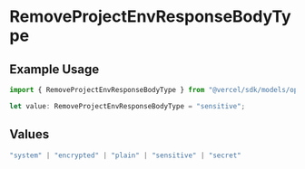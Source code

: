 # RemoveProjectEnvResponseBodyType

## Example Usage

```typescript
import { RemoveProjectEnvResponseBodyType } from "@vercel/sdk/models/operations/removeprojectenv.js";

let value: RemoveProjectEnvResponseBodyType = "sensitive";
```

## Values

```typescript
"system" | "encrypted" | "plain" | "sensitive" | "secret"
```